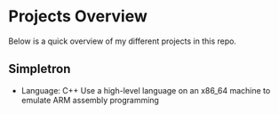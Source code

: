# Projects Overview
Below is a quick overview of my different projects in this repo.
## Simpletron
* Language: C++
Use a high-level language on an x86_64 machine to emulate ARM assembly programming
